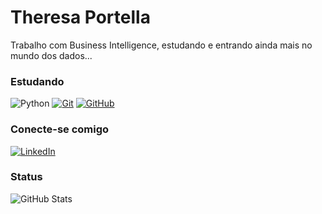 # Theresa Portella

Trabalho com Business Intelligence, estudando e entrando ainda mais no mundo dos dados...



### Estudando

![Python](https://img.shields.io/badge/Python-FFF?style=for-the-badge&logo=python&logoColor=30A3DC)  [![Git](https://img.shields.io/badge/Git-FFF?style=for-the-badge&logo=git&logoColor=E94D5F)](https://git-scm.com/doc)  [![GitHub](https://img.shields.io/badge/GitHub-FFF?style=for-the-badge&logo=github&logoColor=30A3DC)](https://docs.github.com/)




### Conecte-se comigo

[![LinkedIn](https://img.shields.io/badge/LinkedIn-FFF?style=for-the-badge&logo=linkedin&logoColor=0E76A8)](https://www.linkedin.com/in/theresaportella/)




### Status

![GitHub Stats](https://github-readme-stats.vercel.app/api?username=theresaportella&theme=transparent&bg_color=FFF&border_color=30A3DC&show_icons=true&icon_color=30A3DC&title_color=E94D5F&text_color=000&hide=stars)